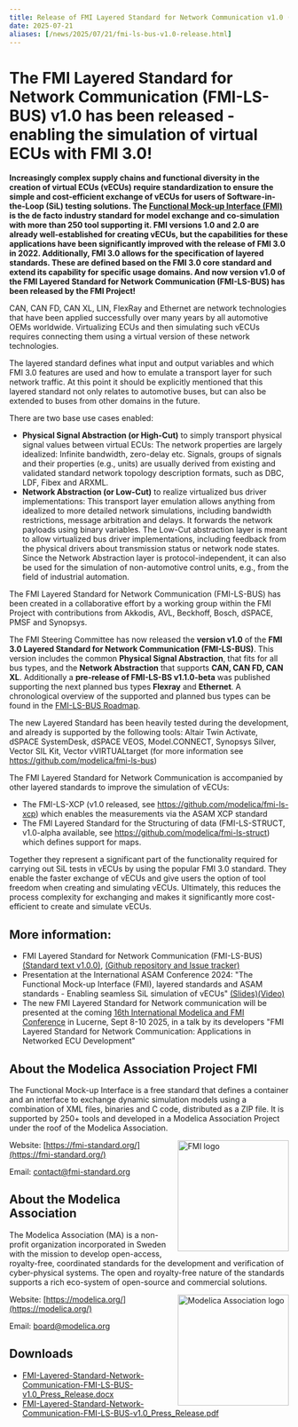 ```yaml
---
title: Release of FMI Layered Standard for Network Communication v1.0 (FMI-LS-BUS)
date: 2025-07-21
aliases: [/news/2025/07/21/fmi-ls-bus-v1.0-release.html]
---
```


# The FMI Layered Standard for Network Communication (FMI-LS-BUS) v1.0 has been released - enabling the simulation of virtual ECUs with FMI 3.0!

**Increasingly complex supply chains and functional diversity in the creation of virtual ECUs (vECUs) require standardization to ensure the simple and cost-efficient exchange of vECUs for users of Software-in-the-Loop (SiL) testing solutions.
The [Functional Mock-up Interface (FMI)](https://fmi-standard.org/) is the de facto industry standard for model exchange and co-simulation with more than 250 tool supporting it. 
FMI versions 1.0 and 2.0 are already well-established for creating vECUs, but the capabilities for these applications have been significantly improved with the release of FMI 3.0 in 2022. Additionally, FMI 3.0 allows for the specification of layered standards. These are defined based on the FMI 3.0 core standard and extend its capability for specific usage domains. And now version v1.0 of the FMI Layered Standard for Network Communication (FMI-LS-BUS) has been released by the FMI Project!**

CAN, CAN FD, CAN XL, LIN, FlexRay and Ethernet are network technologies that have been applied successfully over many years by all automotive OEMs worldwide. Virtualizing ECUs and then simulating such vECUs requires connecting them using a virtual version of these network technologies.

The layered standard defines what input and output variables and which FMI 3.0 features are used and how to emulate a transport layer for such network traffic. At this point it should be explicitly mentioned that this layered standard not only relates to automotive buses, but can also be extended to buses from other domains in the future.

There are two base use cases enabled:

- **Physical Signal Abstraction (or High-Cut)** to simply transport physical signal values between virtual ECUs:
The network properties are largely idealized: Infinite bandwidth, zero-delay etc. Signals, groups of signals and their properties (e.g., units) are usually derived from existing and validated standard network topology description formats, such as DBC, LDF, Fibex and ARXML.
- **Network Abstraction (or Low-Cut)** to realize virtualized bus driver implementations:
This transport layer emulation allows anything from idealized to more detailed network simulations, including bandwidth restrictions, message arbitration and delays. It forwards the network payloads using binary variables. The Low-Cut abstraction layer is meant to allow virtualized bus driver implementations, including feedback from the physical drivers about transmission status or network node states. Since the Network Abstraction layer is protocol-independent, it can also be used for the simulation of non-automotive control units, e.g., from the field of industrial automation.

The FMI Layered Standard for Network Communication (FMI-LS-BUS) has been created in a collaborative effort by a working group within the FMI Project with contributions from Akkodis, AVL, Beckhoff, Bosch, dSPACE, PMSF and Synopsys.

The FMI Steering Committee has now released the **version v1.0** of the **FMI 3.0 Layered Standard for Network Communication (FMI-LS-BUS)**. This version includes the common **Physical Signal Abstraction**, that fits for all bus types, and the **Network Abstraction** that supports **CAN, CAN FD, CAN XL**. Additionally a **pre-release of FMI-LS-BS v1.1.0-beta** was published supporting the next planned bus types **Flexray** and **Ethernet**. A chronological overview of the supported and planned bus types can be found in the [FMI-LS-BUS Roadmap](https://github.com/modelica/fmi-ls-bus?tab=readme-ov-file#roadmap).

The new Layered Standard has been heavily tested during the development, and already is supported by the following tools: 
Altair Twin Activate, dSPACE SystemDesk, dSPACE VEOS, Model.CONNECT, Synopsys Silver, Vector SIL Kit, Vector vVIRTUALtarget (for more information see  https://github.com/modelica/fmi-ls-bus)

The FMI Layered Standard for Network Communication is accompanied by other layered standards to improve the simulation of vECUs: 

- The FMI-LS-XCP (v1.0 released, see https://github.com/modelica/fmi-ls-xcp) which enables the measurements via the ASAM XCP standard
- The FMI Layered Standard for the Structuring of data (FMI-LS-STRUCT, v1.0-alpha available, see https://github.com/modelica/fmi-ls-struct) which defines support for maps.

Together they represent a significant part of the functionality required for carrying out SiL tests in vECUs by using the popular FMI 3.0 standard. 
They enable the faster exchange of vECUs and give users the option of tool freedom when creating and simulating vECUs. Ultimately, this reduces the process complexity for exchanging and makes it significantly more cost-efficient to create and simulate vECUs. 

## More information: 

- FMI Layered Standard for Network Communication (FMI-LS-BUS) [(Standard text v1.0.0)](https://github.com/modelica/fmi-ls-bus/releases), [(Github repository and Issue tracker)](https://github.com/modelica/fmi-ls-bus/)
- Presentation at the International ASAM Conference 2024: "The Functional Mock-up Interface (FMI), layered standards and ASAM standards - Enabling seamless SiL simulation of vECUs" [(Slides)](/assets/literature/FMI-LS-ASAM_2024.pdf)[(Video)](https://www.youtube.com/watch?v=KzzKRa3jORs)
- The new FMI Layered Standard for Network communication will be presented at the coming [16th International Modelica and FMI Conference]((https://modelica.org/events/modelica2025/)) in Lucerne, Sept 8-10 2025, in a talk by its developers "FMI Layered Standard for Network Communication: Applications in Networked ECU Development"

## About the Modelica Association Project FMI 

The Functional Mock-up Interface is a free standard that defines a container and an interface to exchange dynamic simulation models using a combination of XML files, binaries and C code, distributed as a ZIP file. It is supported by 250+ tools and developed in a Modelica Association Project under the roof of the Modelica Association.

<img width="200px" align="right" src="/docs/3.0/images/FMI_logo_horizontal.svg" alt="FMI logo"/>

Website: [https://fmi-standard.org/](https://fmi-standard.org/)

Email: [contact@fmi-standard.org](mailto:contact@fmi-standard.org)


## About the Modelica Association

The Modelica Association (MA) is a non-profit organization incorporated in Sweden with the mission to develop open-access, royalty-free, coordinated standards for the development and verification of cyber-physical systems. The open and royalty-free nature of the standards supports a rich eco-system of open-source and commercial solutions.

<img width="200px" align="right" src="https://raw.githubusercontent.com/modelica/MA-Logos/master/LowRes/Modelica_Association.png" alt="Modelica Association logo"/>

Website: [https://modelica.org/](https://modelica.org/)

Email: [board@modelica.org](mailto:board@modelica.org)


## Downloads

- [FMI-Layered-Standard-Network-Communication-FMI-LS-BUS-v1.0_Press_Release.docx](/assets/FMI-Layered-Standard-Network-Communication-FMI-LS-BUS-v1.0_Press_Release.docx)
- [FMI-Layered-Standard-Network-Communication-FMI-LS-BUS-v1.0_Press_Release.pdf](/assets/FMI-Layered-Standard-Network-Communication-FMI-LS-BUS-v1.0_Press_Release.pdf)



